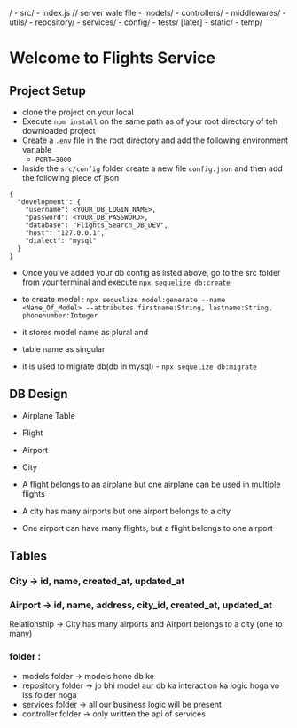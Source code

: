 /
    - src/
        - index.js // server wale file
        - models/
        - controllers/
        - middlewares/
        - utils/
        - repository/
        - services/
        - config/
    - tests/ [later]
    - static/
    - temp/

# Welcome to Flights Service

## Project Setup
- clone the project on your local
- Execute `npm install` on the same path as of your root directory of teh downloaded project
- Create a `.env` file in the root directory and add the following environment variable
    - `PORT=3000`
- Inside the `src/config` folder create a new file `config.json` and then add the following piece of json

```
{
  "development": {
    "username": <YOUR_DB_LOGIN_NAME>,
    "password": <YOUR_DB_PASSWORD>,
    "database": "Flights_Search_DB_DEV",
    "host": "127.0.0.1",
    "dialect": "mysql"
  }
}

```
- Once you've added your db config as listed above, go to the src folder from your terminal and execute `npx sequelize db:create`

- to create model : `npx sequelize model:generate --name <Name_Of_Model> --attributes firstname:String, lastname:String, phonenumber:Integer`

- it stores model name as plural and
- table name as singular

- it is used to migrate db(db in mysql) - `npx sequelize db:migrate`


## DB Design
  - Airplane Table
  - Flight
  - Airport
  - City 

  - A flight belongs to an airplane but one airplane can be used in multiple flights
  - A city has many airports but one airport belongs to a city
  - One airport can have many flights, but a flight belongs to one airport

 ## Tables

### City -> id, name, created_at, updated_at
### Airport -> id, name, address, city_id, created_at, updated_at

Relationship -> City has many airports and Airport belongs to a city (one to many)


### folder : 

- models folder -> models hone db ke
- repository folder -> jo bhi model aur db ka interaction ka logic hoga vo iss folder hoga
- services folder -> all our business logic will be present
- controller folder -> only written the api of services

